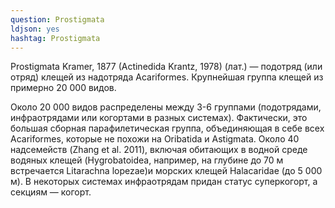 ```yaml
---
question: Prostigmata
ldjson: yes
hashtag: Prostigmata
---
```


Prostigmata Kramer, 1877 (Actinedida Krantz, 1978)  (лат.) — подотряд (или отряд) клещей из надотряда Acariformes. Крупнейшая группа клещей из примерно 20 000 видов.

Около 20 000 видов распределены между 3-6 группами (подотрядами, инфраотрядами или когортами в разных системах). Фактически, это большая сборная парафилетическая группа, объединяющая в себе всех Acariformes, которые не похожи на Oribatida и Astigmata. Около 40 надсемейств (Zhang et al. 2011), включая обитающих в водной среде водяных клещей (Hygrobatoidea, например, на глубине до 70 м встречается Litarachna lopezae)и морских клещей Halacaridae (до 5 000 м). В некоторых системах инфраотрядам придан статус суперкогорт, а секциям — когорт.


